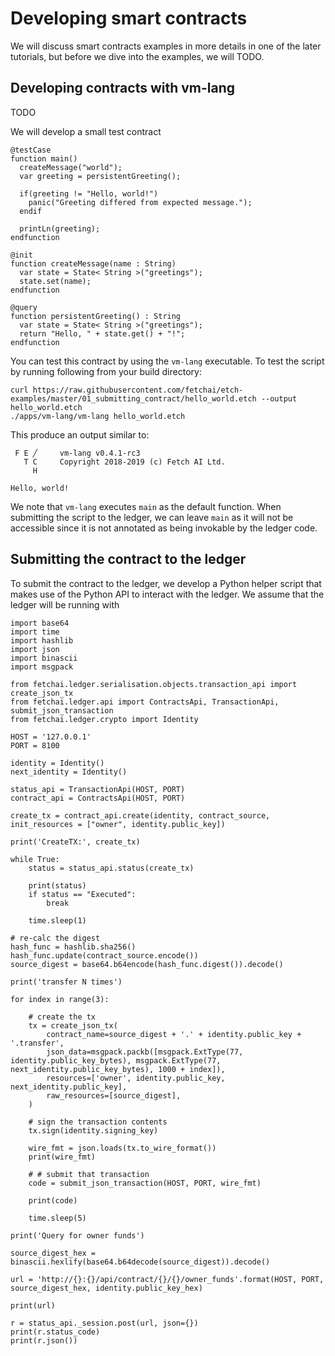 # Developing smart contracts
We will discuss smart contracts examples in more details in one of the later tutorials, 
but before we dive into the examples, we will TODO.

## Developing contracts with vm-lang
TODO

We will develop a small test contract
```
@testCase
function main()
  createMessage("world");
  var greeting = persistentGreeting();

  if(greeting != "Hello, world!")
    panic("Greeting differed from expected message.");
  endif

  printLn(greeting);
endfunction

@init
function createMessage(name : String)
  var state = State< String >("greetings");
  state.set(name);
endfunction

@query
function persistentGreeting() : String
  var state = State< String >("greetings");
  return "Hello, " + state.get() + "!";
endfunction
```
You can test this contract by using the `vm-lang` executable. To test the script by running following from your 
build directory:
```
curl https://raw.githubusercontent.com/fetchai/etch-examples/master/01_submitting_contract/hello_world.etch --output hello_world.etch
./apps/vm-lang/vm-lang hello_world.etch
```
This produce an output similar to:
```
 F E ╱     vm-lang v0.4.1-rc3
   T C     Copyright 2018-2019 (c) Fetch AI Ltd.
     H

Hello, world!
```
We note that `vm-lang` executes `main` as the default function. When submitting the script to the ledger, we can leave `main` as it will not be accessible since it is not annotated as being invokable by the ledger code.

## Submitting the contract to the ledger
To submit the contract to the ledger, we develop a Python helper script that makes use of the Python API to interact with the ledger. We assume that the ledger will be running with 
```
import base64
import time
import hashlib
import json
import binascii
import msgpack

from fetchai.ledger.serialisation.objects.transaction_api import create_json_tx
from fetchai.ledger.api import ContractsApi, TransactionApi, submit_json_transaction
from fetchai.ledger.crypto import Identity

HOST = '127.0.0.1'
PORT = 8100

identity = Identity()
next_identity = Identity()

status_api = TransactionApi(HOST, PORT)
contract_api = ContractsApi(HOST, PORT)

create_tx = contract_api.create(identity, contract_source, init_resources = ["owner", identity.public_key])

print('CreateTX:', create_tx)

while True:
    status = status_api.status(create_tx)

    print(status)
    if status == "Executed":
        break

    time.sleep(1)

# re-calc the digest
hash_func = hashlib.sha256()
hash_func.update(contract_source.encode())
source_digest = base64.b64encode(hash_func.digest()).decode()

print('transfer N times')

for index in range(3):

    # create the tx
    tx = create_json_tx(
        contract_name=source_digest + '.' + identity.public_key + '.transfer',
        json_data=msgpack.packb([msgpack.ExtType(77, identity.public_key_bytes), msgpack.ExtType(77, next_identity.public_key_bytes), 1000 + index]),
        resources=['owner', identity.public_key, next_identity.public_key],
        raw_resources=[source_digest],
    )

    # sign the transaction contents
    tx.sign(identity.signing_key)

    wire_fmt = json.loads(tx.to_wire_format())
    print(wire_fmt)

    # # submit that transaction
    code = submit_json_transaction(HOST, PORT, wire_fmt)

    print(code)

    time.sleep(5)

print('Query for owner funds')

source_digest_hex = binascii.hexlify(base64.b64decode(source_digest)).decode()

url = 'http://{}:{}/api/contract/{}/{}/owner_funds'.format(HOST, PORT, source_digest_hex, identity.public_key_hex)

print(url)

r = status_api._session.post(url, json={})
print(r.status_code)
print(r.json())
```